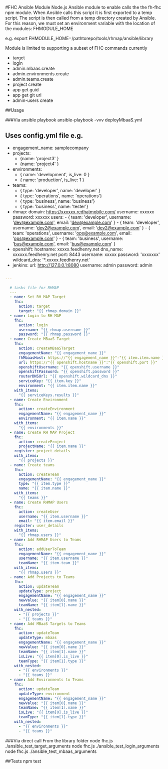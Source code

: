#FHC Ansible Module
Node.js Ansible module to enable calls the the fh-fhc npm module.
When Ansible calls this script it is first exported to a temp script.  The script is then called from a temp directory created by Ansible.
For this reason, we must set an environment variable with the location of the modules: FHMODULE_HOME


e.g. export FHMODULE_HOME=/pathtorepo/tools/rhmap/ansible/library

Module is limited to supporting a subset of FHC commands currently
* target
* login
* admin.mbaas.create
* admin.environments.create
* admin.teams.create
* project create
* app get guid
* app get git url
* admin-users create

##Usage

###Via ansible playbook
ansible-playbook -vvv deployMbaaS.yml

Uses config.yml file e.g.
---
- engagement_name: samplecompany
- projects: 
  - {name: 'project3' }
  - {name: 'project4' }
- environments:
  - { name: 'development', is_live: 0 }
  - { name: 'production', is_live: 1 }
- teams:
  - { type: 'developer', name: 'developer' }
  - { type: 'operations', name: 'operations'}
  - { type: 'business', name: 'business'}
  - { type: 'business', name: 'tester'}
- rhmap:
    domain: https://xxxxxx.redhatmobile.com/ 
    username: xxxxxx
    password: xxxxxx
    users:
      - { team: 'developer', username: 'dev@example.com', email: 'dev@example.com' }
      - { team: 'developer', username: 'dev2@example.com', email: 'dev2@example.com' }
      - { team: 'operations', username: 'ops@example.com', email: 'ops@example.com' }
      - { team: 'business', username: 'bus@example.com', email: 'bus@example.com' }
- openshift:
    hostname: xxxxx.feedhenry.net
    dns_name: xxxxxx.feedhenry.net
    port: 8443
    username: xxxxx
    password: 'xxxxxxx'
    wildcard_dns: '*.xxxxx.feedhenry.net'
- jenkins:
    url: http://127.0.0.1:8080
    username: admin
    password: admin

```yaml

---

  # tasks file for RHMAP
  ---
  - name: Set RH MAP Target
    fhc:
      action: target
      target: "{{ rhmap.domain }}"
  - name: Login to RH MAP
    fhc:
      action: login
      username: "{{ rhmap.username }}"
      password: "{{ rhmap.password }}"
  - name: Create MBaaS Target
    fhc:
      action: createMBaaSTarget
      engagementName: "{{ engagement_name }}"
      fhMbaasHost: https://"{{ engagement_name }}"-"{{ item.item.name }}"."{{ openshift.dns_name }}"
      url: https://"{{ openshift.hostname }}":"{{ openshift.port }}"
      openshiftUsername: "{{ openshift.username }}"
      openshiftPassword: "{{ openshift.password }}"
      routerDNSUrl: "{{ openshift.wildcard_dns }}"
      serviceKey: "{{ item.key }}"
      environment: "{{ item.item.name }}"
    with_items: 
      "{{ serviceKeys.results }}"
  - name: Create Environment
    fhc:
      action: createEnvironment
      engagementName: "{{ engagement_name }}"
      environment: "{{ item.name }}"
    with_items: 
      "{{ environments }}"
  - name: Create RH MAP Project
    fhc:
      action: createProject
      projectName: "{{ item.name }}" 
    register: project_details
    with_items: 
      "{{ projects }}"
  - name: Create teams
    fhc:
      action: createTeam
      engagementName: "{{ engagement_name }}"
      type: "{{ item.type }}"
      name: "{{ item.name }}"
    with_items: 
      "{{ teams }}"
  - name: Create RHMAP Users
    fhc:
      action: createUser
      username: "{{ item.username }}"
      email: "{{ item.email }}" 
    register: user_details
    with_items: 
      "{{ rhmap.users }}"
  - name: Add RHMAP Users to Teams
    fhc:
      action: addUserToTeam
      engagementName: "{{ engagement_name }}"
      username: "{{ item.username }}"
      teamName: "{{ item.team }}" 
    with_items: 
      "{{ rhmap.users }}"
  - name: Add Projects to Teams
    fhc:
      action: updateTeam
      updateType: project
      engagementName: "{{ engagement_name }}"
      newValue: "{{ item[0].name }}"
      teamName: "{{ item[1].name }}" 
    with_nested:
      - "{{ projects }}"
      - "{{ teams }}"
  - name: Add MBaaS Targets to Teams
    fhc:
      action: updateTeam
      updateType: mbaas
      engagementName: "{{ engagement_name }}"
      newValue: "{{ item[0].name }}"
      teamName: "{{ item[1].name }}" 
      isLive: "{{ item[0].is_live }}"
      teamType: "{{ item[1].type }}"
    with_nested:
      - "{{ environments }}"
      - "{{ teams }}"
  - name: Add Environments to Teams
    fhc:
      action: updateTeam
      updateType: environment
      engagementName: "{{ engagement_name }}"
      newValue: "{{ item[0].name }}"
      teamName: "{{ item[1].name }}" 
      isLive: "{{ item[0].is_live }}"
      teamType: "{{ item[1].type }}"
    with_nested:
      - "{{ environments }}"
      - "{{ teams }}"

  ```

###Via direct call
From the library folder
node fhc.js ./ansible_test_target_arguments
node fhc.js ./ansible_test_login_arguments
node fhc.js ./ansible_test_mbaas_arguments 

##Tests
npm test
